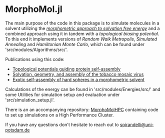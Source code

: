 # MorphoMol.jl

The main purpose of the code in this package is to simulate molecules in a solvent utilizing the [*morphometric approach to solvation free energy*](https://pubmed.ncbi.nlm.nih.gov/36638318/) and a combined approach using it in tandem with a *topological biasing potential*. To this end it implements versions of *Random Walk Metropolis*, *Simulated Annealing* and *Hamiltonian Monte Carlo*, which can be found under 'src/modules/Algorithms/src/'. 

Publications using this code: 
* [Topological potentials guiding protein self-assembly](https://arxiv.org/abs/2508.15321)
* [Solvation, geometry, and assembly of the tobacco mosaic virus](https://academic.oup.com/pnasnexus/article/4/3/pgaf065/8042116)
* [Exotic self-assembly of hard spheres in a morphometric solvent](https://www.pnas.org/doi/10.1073/pnas.2314959121)

Calculations of the energy can be found in 'src/modules/Energies/src/' and some Utilities for simulation setup and evaluation under 'src/simulation_setup.jl'. 

There is an an accompanying repository: [MorphoMolHPC](https://github.com/IvanSpirandelli/MorphoMolHPC) containing code to set up simulations on a High Performance Cluster.

If you have any questions don't hesitate to reach out to spirandelli@uni-potsdam.de
